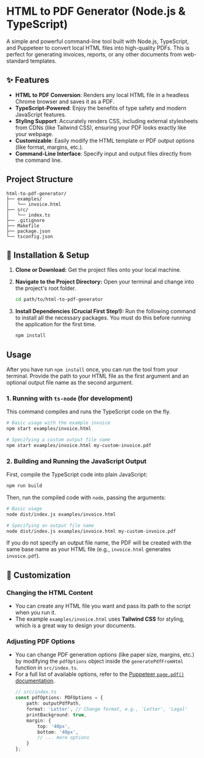 # HTML to PDF Generator (Node.js & TypeScript)

A simple and powerful command-line tool built with Node.js, TypeScript, and Puppeteer to convert local HTML files into high-quality PDFs. This is perfect for generating invoices, reports, or any other documents from web-standard templates.

## ✨ Features

-   **HTML to PDF Conversion**: Renders any local HTML file in a headless Chrome browser and saves it as a PDF.
-   **TypeScript-Powered**: Enjoy the benefits of type safety and modern JavaScript features.
-   **Styling Support**: Accurately renders CSS, including external stylesheets from CDNs (like Tailwind CSS), ensuring your PDF looks exactly like your webpage.
-   **Customizable**: Easily modify the HTML template or PDF output options (like format, margins, etc.).
-   **Command-Line Interface**: Specify input and output files directly from the command line.

## Project Structure

```
html-to-pdf-generator/
├── examples/
│   └── invoice.html
├── src/
│   └── index.ts
├── .gitignore
├── Makefile
├── package.json
└── tsconfig.json
```

## 🚀 Installation & Setup

1.  **Clone or Download:**
    Get the project files onto your local machine.

2.  **Navigate to the Project Directory:**
    Open your terminal and change into the project's root folder.
    ```bash
    cd path/to/html-to-pdf-generator
    ```

3.  **Install Dependencies (Crucial First Step!):**
    Run the following command to install all the necessary packages. You must do this before running the application for the first time.
    ```bash
    npm install
    ```

## Usage

After you have run `npm install` once, you can run the tool from your terminal. Provide the path to your HTML file as the first argument and an optional output file name as the second argument.

### 1. Running with `ts-node` (for development)

This command compiles and runs the TypeScript code on the fly.
```bash
# Basic usage with the example invoice
npm start examples/invoice.html

# Specifying a custom output file name
npm start examples/invoice.html my-custom-invoice.pdf
```

### 2. Building and Running the JavaScript Output

First, compile the TypeScript code into plain JavaScript:
```bash
npm run build
```

Then, run the compiled code with `node`, passing the arguments:
```bash
# Basic usage
node dist/index.js examples/invoice.html

# Specifying an output file name
node dist/index.js examples/invoice.html my-custom-invoice.pdf
```
If you do not specify an output file name, the PDF will be created with the same base name as your HTML file (e.g., `invoice.html` generates `invoice.pdf`).

## 🔧 Customization

### Changing the HTML Content
-   You can create any HTML file you want and pass its path to the script when you run it.
-   The example `examples/invoice.html` uses **Tailwind CSS** for styling, which is a great way to design your documents.

### Adjusting PDF Options
-   You can change PDF generation options (like paper size, margins, etc.) by modifying the `pdfOptions` object inside the `generatePdfFromHtml` function in `src/index.ts`.
-   For a full list of available options, refer to the [Puppeteer `page.pdf()` documentation](https://pptr.dev/api/puppeteer.page.pdf).
    ```typescript
    // src/index.ts
    const pdfOptions: PDFOptions = {
        path: outputPdfPath,
        format: 'Letter', // Change format, e.g., 'Letter', 'Legal'
        printBackground: true,
        margin: {
            top: '40px',
            bottom: '40px',
            // ... more options
        }
    };
    ```
